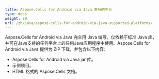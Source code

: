 ```yaml
---
title: Aspose.Cells for Android via Java 支持的平台
type: docs
weight: 20
url: /zh/java/aspose-cells-for-android-via-java-supported-platforms/
---
```


Aspose.Cells for Android via Java 完全用 Java 编写，仅依赖于标准 Java 库，并可在Java支持的任何平台上的任何Java应用程序中使用。Aspose.Cells for Android via Java 提供为 ZIP 下载，并包含以下内容:

- Aspose.Cells for Android via Java jar 库。
- 示例项目。
- HTML 格式的 Aspose.Cells 文档。
